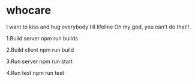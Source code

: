 # whocare
I want to kiss and hug everybody till lifeline
Oh my god, you can't do that!!

1.Build server
	npm run builds

2.Build client
	npm run build

3.Run server
	npm run start

4.Run test
	npm run test

